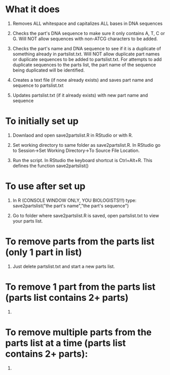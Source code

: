 # What it does

1) Removes ALL whitespace and capitalizes ALL bases in DNA sequences

2) Checks the part's DNA sequence to make sure it only contains A, T, C or G. Will NOT allow sequences with non-ATCG characters to be added. 

3) Checks the part's name and DNA sequence to see if it is a duplicate of something already in partslist.txt. Will NOT allow duplicate part names or duplicate sequences to be added to partslist.txt. For attempts to add duplicate sequences to the parts list, the part name of the sequence being duplicated will be identified. 

4) Creates a text file (if none already exists) and saves part name and sequence to partslist.txt

5) Updates partslist.txt (if it already exists) with new part name and sequence

# To initially set up

1) Downlaod and open save2partslist.R in RStudio or with R. 

2) Set working directory to same folder as save2partslist.R. In RStudio go to Session->Set Working Directory->To Source File Location.

3) Run the script. In RStudio the keyboard shortcut is Ctrl+Alt+R. This defines the function save2partslist()

# To use after set up

1) In R (CONSOLE WINDOW ONLY, YOU BIOLOGISTS!!!) type: save2partslist("the part's name","the part's sequence")

2) Go to folder where save2partslist.R is saved, open partslist.txt to view your parts list. 

# To remove parts from the parts list (only 1 part in list)

1) Just delete partslist.txt and start a new parts list. 

# To remove 1 part from the parts list (parts list contains 2+ parts)

1) 

# To remove multiple parts from the parts list at a time (parts list contains 2+ parts):

1)





